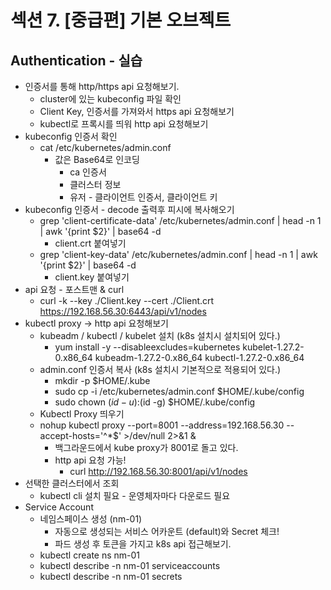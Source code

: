 # 섹션 7. [중급편] 기본 오브젝트

## Authentication - 실습
- 인증서를 통해 http/https api 요청해보기.
  - cluster에 있는 kubeconfig 파일 확인
  - Client Key, 인증서를 가져와서 https api 요청해보기
  - kubectl로 프록시를 띄워 http api 요청해보기
- kubeconfig 인증서 확인 
  - cat /etc/kubernetes/admin.conf
    - 값은 Base64로 인코딩
      - ca 인증서
      - 클러스터 정보
      - 유저 - 클라이언트 인증서, 클라이언트 키
- kubeconfig 인증서 - decode 출력후 피시에 복사해오기
  - grep 'client-certificate-data' /etc/kubernetes/admin.conf | head -n 1 | awk '{print $2}' | base64 -d
    - client.crt 붙여넣기
  - grep 'client-key-data' /etc/kubernetes/admin.conf | head -n 1 | awk '{print $2}' | base64 -d
    - client.key 붙여넣기
- api 요청 - 포스트맨 & curl
  - curl -k --key ./Client.key --cert ./Client.crt https://192.168.56.30:6443/api/v1/nodes
- kubectl proxy -> http api 요청해보기
  - kubeadm / kubectl / kubelet 설치 (k8s 설치시 설치되어 있다.)
    - yum install -y --disableexcludes=kubernetes kubelet-1.27.2-0.x86_64 kubeadm-1.27.2-0.x86_64 kubectl-1.27.2-0.x86_64
  - admin.conf 인증서 복사 (k8s 설치시 기본적으로 적용되어 있다.)
    - mkdir -p $HOME/.kube
    - sudo cp -i /etc/kubernetes/admin.conf $HOME/.kube/config
    - sudo chown $(id -u):$(id -g) $HOME/.kube/config
  -  Kubectl Proxy 띄우기
    - nohup kubectl proxy --port=8001 --address=192.168.56.30 --accept-hosts='^*$' >/dev/null 2>&1 &
      - 백그라운드에서 kube proxy가 8001로 돌고 있다.
      - http api 요청 가능!
        - curl http://192.168.56.30:8001/api/v1/nodes
- 선택한 클러스터에서 조회
  - kubectl cli 설치 필요 - 운영체자마다 다운로드 필요
- Service Account
  - 네임스페이스 생성 (nm-01)
    - 자동으로 생성되는 서비스 어카운트 (default)와 Secret 체크!
    - 파드 생성 후 토큰을 가지고 k8s api 접근해보기.
  - kubectl create ns nm-01
  - kubectl describe -n nm-01 serviceaccounts
  - kubectl describe -n nm-01 secrets
